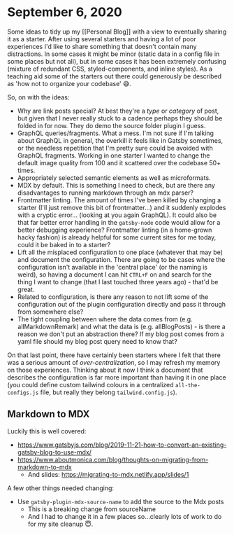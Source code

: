# September 6, 2020

Some ideas to tidy up my [[Personal Blog]] with a view to eventually sharing it as a starter. After using several starters and having a lot of poor experiences I'd like to share something that doesn't contain many distractions. In some cases it might be minor (static data in a config file in some places but not all), but in some cases it has been extremely confusing (mixture of redundant CSS, styled-components, and inline styles). As a teaching aid some of the starters out there could generously be described as 'how not to organize your codebase' 😅.

So, on with the ideas:

- Why are link posts special? At best they're a _type_ or _category_ of post, but given that I never really stuck to a cadence perhaps they should be folded in for now. They do demo the source folder plugin I guess.
- GraphQL queries/fragments. What a mess. I'm not sure if I'm talking about GraphQL in general, the overkill it feels like in Gatsby sometimes, or the needless repetition that I'm pretty sure could be avoided with GraphQL fragments. Working in one starter I wanted to change the default image quality from 100 and it scattered over the codebase 50+ times.
- Appropriately selected semantic elements as well as microformats.
- MDX by default. This is something I need to check, but are there any disadvantages to running markdown through an mdx parser?
- Frontmatter linting. The amount of times I've been killed by changing a starter (I'll just remove this bit of frontmatter...) and it suddenly explodes with a cryptic error... (looking at you again GraphQL). It could also be that far better error handling in the `gatsby-node` code would allow for a better debugging experience? Frontmatter linting (in a home-grown hacky fashion) is already helpful for some current sites for me today, could it be baked in to a starter?
- Lift all the misplaced configuration to one place (whatever that may be) and document the configuration. There are going to be cases where the configuration isn't available in the 'central place' (or the naming is weird), so having a document I can hit `CTRL+F` on and search for the thing I want to change (that I last touched three years ago) - that'd be great.
- Related to configuration, is there any reason to not lift some of the configuration out of the plugin configuration directly and pass it through from somewhere else?
- The tight coupling between where the data comes from (e.g. allMarkdownRemark) and what the data is (e.g. allBlogPosts) - is there a reason we don't put an abstraction there? If my blog post comes from a yaml file should my blog post query need to know that?

On that last point, there have certainly been starters where I felt that there was a serious amount of _over-centralization_, so I may refresh my memory on those experiences. Thinking about it now I think a document that describes the configuration is far more important than having it in one place (you could define custom tailwind colours in a centralized `all-the-configs.js` file, but really they belong `tailwind.config.js`).

## Markdown to MDX

Luckily this is well covered:

- https://www.gatsbyjs.com/blog/2019-11-21-how-to-convert-an-existing-gatsby-blog-to-use-mdx/
- https://www.aboutmonica.com/blog/thoughts-on-migrating-from-markdown-to-mdx
  - And slides: https://migrating-to-mdx.netlify.app/slides/1

A few other things needed changing:

- Use `gatsby-plugin-mdx-source-name` to add the source to the Mdx posts
  - This is a breaking change from sourceName
  - And I had to change it in a few places so...clearly lots of work to do for my site cleanup 😇.
